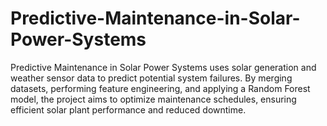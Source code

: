 # Predictive-Maintenance-in-Solar-Power-Systems
Predictive Maintenance in Solar Power Systems uses solar generation and weather sensor data to predict potential system failures. By merging datasets, performing feature engineering, and applying a Random Forest model, the project aims to optimize maintenance schedules, ensuring efficient solar plant performance and reduced downtime.
